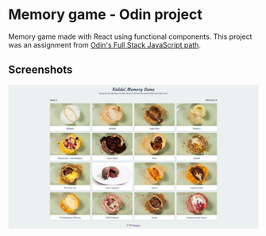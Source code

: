 # Memory game - Odin project

Memory game made with React using functional components. This project was an assignment from [Odin's Full Stack JavaScript path](https://www.theodinproject.com/lessons/node-path-javascript-memory-card).

## Screenshots

![screenshot](screenshot.png)

